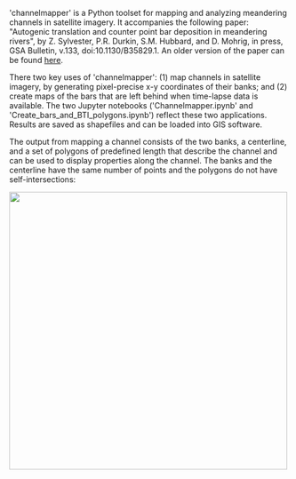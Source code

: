 'channelmapper' is a Python toolset for mapping and analyzing meandering channels in satellite imagery. It accompanies the following paper: "Autogenic translation and counter point bar deposition in meandering rivers", by Z. Sylvester, P.R. Durkin, S.M. Hubbard, and D. Mohrig, in press, GSA Bulletin, v.133, doi:10.1130/B35829.1. An older version of the paper can be found [here](https://eartharxiv.org/repository/view/1003/).

There two key uses of 'channelmapper': (1) map channels in satellite imagery, by generating pixel-precise x-y coordinates of their banks; and (2) create maps of the bars that are left behind when time-lapse data is available. The two Jupyter notebooks ('Channelmapper.ipynb' and 'Create_bars_and_BTI_polygons.ipynb') reflect these two applications. Results are saved as shapefiles and can be loaded into GIS software.

The output from mapping a channel consists of the two banks, a centerline, and a set of polygons of predefined length that describe the channel and can be used to display properties along the channel. The banks and the centerline have the same number of points and the polygons do not have self-intersections:

<img src="https://github.com/zsylvester/channelmapper/blob/main/banks_and_polygons.png" width="500">

